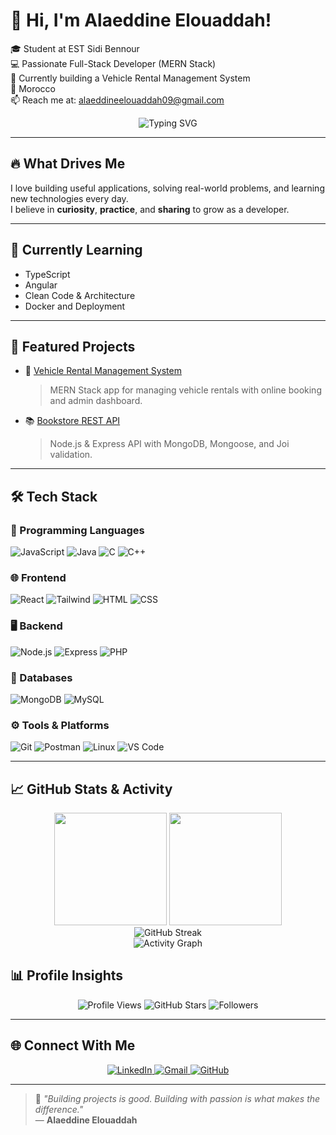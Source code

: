# 👋 Hi, I'm **Alaeddine Elouaddah**!

🎓 Student at EST Sidi Bennour  
💻 Passionate Full-Stack Developer (MERN Stack)  
🚗 Currently building a Vehicle Rental Management System  
📍 Morocco  
📫 Reach me at: [alaeddineelouaddah09@gmail.com](mailto:alaeddineelouaddah09@gmail.com)

<p align="center">
  <img src="https://readme-typing-svg.herokuapp.com/?font=Fira+Code&pause=1000&center=true&vCenter=true&width=435&lines=Full-Stack+Developer;MERN+Stack+Enthusiast;Software+Craftsman;Always+Learning+%F0%9F%93%9A" alt="Typing SVG" />
</p>

---

## 🔥 What Drives Me

I love building useful applications, solving real-world problems, and learning new technologies every day.  
I believe in **curiosity**, **practice**, and **sharing** to grow as a developer.

---

## 🎯 Currently Learning

- TypeScript
- Angular
- Clean Code & Architecture
- Docker and Deployment

---

## 🌟 Featured Projects

- 🚗 [Vehicle Rental Management System](https://github.com/Alaeddine-Elouaddah/your-project)
  > MERN Stack app for managing vehicle rentals with online booking and admin dashboard.

- 📚 [Bookstore REST API](https://github.com/Alaeddine-Elouaddah/bookstore-api)
  > Node.js & Express API with MongoDB, Mongoose, and Joi validation.

---

## 🛠️ Tech Stack

### 🧠 Programming Languages
![JavaScript](https://skillicons.dev/icons?i=javascript)
![Java](https://skillicons.dev/icons?i=java)
![C](https://skillicons.dev/icons?i=c)
![C++](https://skillicons.dev/icons?i=cpp)

### 🌐 Frontend
![React](https://skillicons.dev/icons?i=react)
![Tailwind](https://skillicons.dev/icons?i=tailwind)
![HTML](https://skillicons.dev/icons?i=html)
![CSS](https://skillicons.dev/icons?i=css)

### 🖥 Backend
![Node.js](https://skillicons.dev/icons?i=nodejs)
![Express](https://skillicons.dev/icons?i=express)
![PHP](https://skillicons.dev/icons?i=php)

### 💾 Databases
![MongoDB](https://skillicons.dev/icons?i=mongodb)
![MySQL](https://skillicons.dev/icons?i=mysql)

### ⚙️ Tools & Platforms
![Git](https://skillicons.dev/icons?i=git)
![Postman](https://skillicons.dev/icons?i=postman)
![Linux](https://skillicons.dev/icons?i=linux)
![VS Code](https://skillicons.dev/icons?i=vscode)

---

## 📈 GitHub Stats & Activity

<div align="center">
  <img src="https://github-readme-stats.vercel.app/api?username=Alaeddine-Elouaddah&show_icons=true&theme=tokyonight&include_all_commits=true&count_private=true" height="180"/>
  <img src="https://github-readme-stats.vercel.app/api/top-langs/?username=Alaeddine-Elouaddah&layout=compact&langs_count=8&theme=tokyonight" height="180"/>
  
  <br/>

  <img src="https://streak-stats.demolab.com/?user=Alaeddine-Elouaddah&theme=tokyonight" alt="GitHub Streak"/>
  
  <br/>

  <img src="https://github-readme-activity-graph.vercel.app/graph?username=Alaeddine-Elouaddah&theme=tokyo-night&hide_border=true&area=true" alt="Activity Graph" />
</div>


## 📊 Profile Insights

<p align="center">
  <img src="https://komarev.com/ghpvc/?username=Alaeddine-Elouaddah&style=flat-square&color=22d3ee" alt="Profile Views" />
  <img src="https://img.shields.io/github/stars/Alaeddine-Elouaddah?style=flat-square&color=22d3ee" alt="GitHub Stars" />
  <img src="https://img.shields.io/github/followers/Alaeddine-Elouaddah?style=flat-square&color=22d3ee" alt="Followers" />
</p>

---


## 🌐 Connect With Me

<div align="center">
  <a href="https://www.linkedin.com/in/alaeddine-elouaddah-8a1058348/" target="_blank">
    <img src="https://skillicons.dev/icons?i=linkedin" alt="LinkedIn"/>
  </a>
  <a href="mailto:alaeddineelouaddah09@gmail.com">
    <img src="https://skillicons.dev/icons?i=gmail" alt="Gmail"/>
  </a>
  <a href="https://github.com/Alaeddine-Elouaddah" target="_blank">
    <img src="https://skillicons.dev/icons?i=github" alt="GitHub"/>
  </a>
</div>

---

> 🚀 *"Building projects is good. Building with passion is what makes the difference."*  
> — **Alaeddine Elouaddah**
